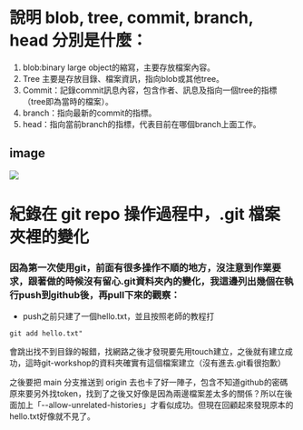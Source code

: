 # 說明 blob, tree, commit, branch, head 分別是什麼：

1. blob:binary large object的縮寫，主要存放檔案內容。
2. Tree 主要是存放目錄、檔案資訊，指向blob或其他tree。
3. Commit：記錄commit訊息內容，包含作者、訊息及指向一個tree的指標（tree即為當時的檔案）。
4. branch：指向最新的commit的指標。
5. head：指向當前branch的指標，代表目前在哪個branch上面工作。

## image
![](https://kaochenlong.com/rails/active_storage/representations/proxy/eyJfcmFpbHMiOnsibWVzc2FnZSI6IkJBaHBBYjg9IiwiZXhwIjpudWxsLCJwdXIiOiJibG9iX2lkIn19--ac905ae96cc87e98a5beb9e21ffcbf481b7fd3f2/eyJfcmFpbHMiOnsibWVzc2FnZSI6IkJBaDdCem9MWm05eWJXRjBTU0lJY0c1bkJqb0dSVlE2RkhKbGMybDZaVjkwYjE5c2FXMXBkRnNIYVFJQUJXa0NBQVE9IiwiZXhwIjpudWxsLCJwdXIiOiJ2YXJpYXRpb24ifX0=--578d6799c87a604ca574298502ba874c9075e929/git-objects2.png)
# 紀錄在 git repo 操作過程中，.git 檔案夾裡的變化

### 因為第一次使用git，前面有很多操作不順的地方，沒注意到作業要求，跟著做的時候沒有留心.git資料夾內的變化，我這邊列出幾個在執行push到github後，再pull下來的觀察：

* push之前只建了一個hello.txt，並且按照老師的教程打
```
git add hello.txt"
```
會跳出找不到目錄的報錯，找網路之後才發現要先用touch建立，之後就有建立成功，這時git-workshop的資料夾確實有這個檔案建立（沒有進去.git看很抱歉）

之後要把 main 分支推送到 origin 去也卡了好一陣子，包含不知道github的密碼原來要另外找token，找到了之後又好像是因為兩邊檔案差太多的關係？所以在後面加上「--allow-unrelated-histories」才看似成功。但現在回顧起來發現原本的hello.txt好像就不見了。
